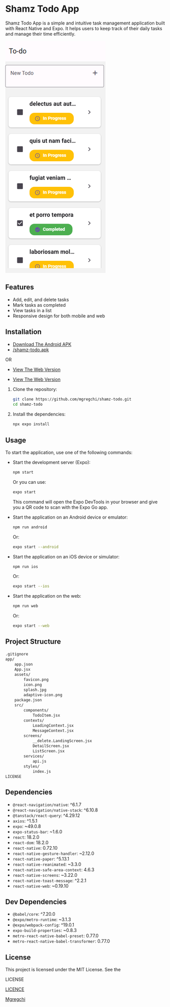 # Shamz Todo App

Shamz Todo App is a simple and intuitive task management application built with React Native and Expo. It helps users to keep track of their daily tasks and manage their time efficiently.

![Shamz Todo Preview](./preview.png)

## Features

- Add, edit, and delete tasks
- Mark tasks as completed
- View tasks in a list
- Responsive design for both mobile and web

## Installation

- [Download The Android APK](https://expo.dev/artifacts/eas/8uaXDrxeVxi19GNYTCUZe9.apk)
- [/shamz-todo.apk](/shamz-todo.apk)

OR 

- [View The Web Version](https://shamz-todo.vercel.app/)

- [View The Web Version](https://mgregchi.github.io/shamz-todo/)

1. Clone the repository:

   ```sh
   git clone https://github.com/mgregchi/shamz-todo.git
   cd shamz-todo
   ```

2. Install the dependencies:

   ```sh
   npx expo install
   ```

## Usage

To start the application, use one of the following commands:

- Start the development server (Expo):

  ```sh
  npm start
  ```

  Or you can use:

  ```sh
  expo start
  ```

  This command will open the Expo DevTools in your browser and give you a QR code to scan with the Expo Go app.

- Start the application on an Android device or emulator:

  ```sh
  npm run android
  ```

  Or:

  ```sh
  expo start --android
  ```

- Start the application on an iOS device or simulator:

  ```sh
  npm run ios
  ```

  Or:

  ```sh
  expo start --ios
  ```

- Start the application on the web:

  ```sh
  npm run web
  ```

  Or:

  ```sh
  expo start --web
  ```

## Project Structure

```
.gitignore
app/
	app.json
	App.jsx
	assets/
        favicon.png
        icon.png
        splash.jpg
        adaptive-icon.png
	package.json
	src/
		components/
			TodoItem.jsx
		contexts/
			LoadingContext.jsx
			MessageContext.jsx
		screens/
			__delete.LandingScreen.jsx
			DetailScreen.jsx
			ListScreen.jsx
		services/
			api.js
		styles/
			index.js
LICENSE
```

## Dependencies

- `@react-navigation/native`: ^6.1.7
- `@react-navigation/native-stack`: ^6.10.8
- `@tanstack/react-query`: ^4.29.12
- `axios`: ^1.5.1
- `expo`: ~49.0.8
- `expo-status-bar`: ~1.6.0
- `react`: 18.2.0
- `react-dom`: 18.2.0
- `react-native`: 0.72.10
- `react-native-gesture-handler`: ~2.12.0
- `react-native-paper`: ^5.13.1
- `react-native-reanimated`: ~3.3.0
- `react-native-safe-area-context`: 4.6.3
- `react-native-screens`: ~3.22.0
- `react-native-toast-message`: ^2.2.1
- `react-native-web`: ~0.19.10

## Dev Dependencies

- `@babel/core`: ^7.20.0
- `@expo/metro-runtime`: ~3.1.3
- `@expo/webpack-config`: ^19.0.1
- `expo-build-properties`: ~0.8.3
- `metro-react-native-babel-preset`: 0.77.0
- `metro-react-native-babel-transformer`: 0.77.0

## License

This project is licensed under the MIT License. See the 

LICENSE

[LICENCE](/LICENSE)

[Mgregchi](https://mgregchi.github.io)


